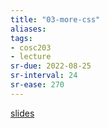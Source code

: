 ```yaml
---
title: "03-more-css"
aliases: 
tags: 
- cosc203
- lecture
sr-due: 2022-08-25
sr-interval: 24
sr-ease: 270
---
```


[slides](https://blackboard.otago.ac.nz/bbcswebdav/pid-2964467-dt-content-rid-18940944_1/courses/COSC203_S2DNI_2022/COSC203_lecture3%281%29.pdf)
